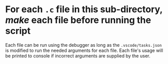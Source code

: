 # For each `.c` file in this sub-directory, _make_ each file before running the script

Each file can be run using the debugger as long as the `.vscode/tasks.json` is modified to run the needed arguments for each file. Each file's usage will be printed to console if incorrect arguments are supplied by the user.
